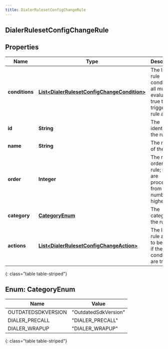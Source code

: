 ```yaml
---
title: DialerRulesetConfigChangeRule
---
```


## DialerRulesetConfigChangeRule

## Properties

| Name           | Type                                                                                                             | Description                                                                        | Notes      |
| -------------- | ---------------------------------------------------------------------------------------------------------------- | ---------------------------------------------------------------------------------- | ---------- |
| **conditions** | <!----><!---->[**List&lt;DialerRulesetConfigChangeCondition&gt;**](DialerRulesetConfigChangeCondition.md)<!----> | The list of rule conditions; all must evaluate to true to trigger the rule actions | [optional] |
| **id**         | <!----><!---->**String**<!---->                                                                                  | The identifier of the rule                                                         | [optional] |
| **name**       | <!----><!---->**String**<!---->                                                                                  | The name of the rule                                                               | [optional] |
| **order**      | <!----><!---->**Integer**<!---->                                                                                 | The ranked order of the rule; rules are processed from lowest number to highest    | [optional] |
| **category**   | [**CategoryEnum**](#CategoryEnum)<!---->                                                                         | The category of the rule                                                           | [optional] |
| **actions**    | <!----><!---->[**List&lt;DialerRulesetConfigChangeAction&gt;**](DialerRulesetConfigChangeAction.md)<!---->       | The list of rule actions to be taken if the conditions are true                    | [optional] |

{: class="table table-striped"}

<a name="CategoryEnum"></a>

## Enum: CategoryEnum

| Name               | Value                          |
| ------------------ | ------------------------------ |
| OUTDATEDSDKVERSION | &quot;OutdatedSdkVersion&quot; |
| DIALER_PRECALL     | &quot;DIALER_PRECALL&quot;     |
| DIALER_WRAPUP      | &quot;DIALER_WRAPUP&quot;      |

{: class="table table-striped"}
